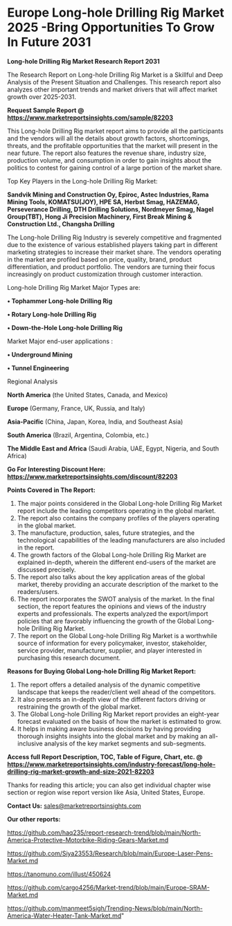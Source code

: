 # Europe Long-hole Drilling Rig Market 2025 -Bring Opportunities To Grow In Future 2031

<strong>Long-hole Drilling Rig Market Research Report 2031</strong>

The Research Report on Long-hole Drilling Rig Market is a Skillful and Deep Analysis of the Present Situation and Challenges. This research report also analyzes other important trends and market drivers that will affect market growth over 2025-2031.

<strong>Request Sample Report @ <a href=https://www.marketreportsinsights.com/sample/82203>https://www.marketreportsinsights.com/sample/82203</a></strong>

This Long-hole Drilling Rig market report aims to provide all the participants and the vendors will all the details about growth factors, shortcomings, threats, and the profitable opportunities that the market will present in the near future. The report also features the revenue share, industry size, production volume, and consumption in order to gain insights about the politics to contest for gaining control of a large portion of the market share.

Top Key Players in the Long-hole Drilling Rig Market:

<strong>Sandvik Mining and Construction Oy, Epiroc, Astec Industries, Rama Mining Tools, KOMATSU(JOY), HPE SA, Herbst Smag, HAZEMAG, Perseverance Drilling, DTH Drilling Solutions, Nordmeyer Smag, Nagel Group(TBT), Hong Ji Precision Machinery, First Break Mining & Construction Ltd., Changsha Drilling</strong>

The Long-hole Drilling Rig Industry is severely competitive and fragmented due to the existence of various established players taking part in different marketing strategies to increase their market share. The vendors operating in the market are profiled based on price, quality, brand, product differentiation, and product portfolio. The vendors are turning their focus increasingly on product customization through customer interaction.

Long-hole Drilling Rig Market Major Types are:

<strong>• Tophammer Long-hole Drilling Rig

• Rotary Long-hole Drilling Rig

• Down-the-Hole Long-hole Drilling Rig</strong>

Market Major end-user applications :

<strong>• Underground Mining

• Tunnel Engineering</strong>

Regional Analysis

</u><strong><b>North America</b></strong> (the United States, Canada, and Mexico)

<strong><b>Europe </b></strong>(Germany, France, UK, Russia, and Italy)

<strong><b>Asia-Pacific</b></strong> (China, Japan, Korea, India, and Southeast Asia)

<strong><b>South America</b></strong> (Brazil, Argentina, Colombia, etc.)

<strong><b>The Middle East and Africa</b></strong> (Saudi Arabia, UAE, Egypt, Nigeria, and South Africa)

<strong>Go For Interesting Discount Here: <a href=https://www.marketreportsinsights.com/discount/82203>https://www.marketreportsinsights.com/discount/82203</a></strong>

<strong>Points Covered in The Report:</strong>
<ol>
  <li>The major points considered in the Global Long-hole Drilling Rig Market report include the leading competitors operating in the global market.</li>
  <li>The report also contains the company profiles of the players operating in the global market.</li>
  <li>The manufacture, production, sales, future strategies, and the technological capabilities of the leading manufacturers are also included in the report.</li>
  <li>The growth factors of the Global Long-hole Drilling Rig Market are explained in-depth, wherein the different end-users of the market are discussed precisely.</li>
  <li>The report also talks about the key application areas of the global market, thereby providing an accurate description of the market to the readers/users.</li>
  <li>The report incorporates the SWOT analysis of the market. In the final section, the report features the opinions and views of the industry experts and professionals. The experts analyzed the export/import policies that are favorably influencing the growth of the Global Long-hole Drilling Rig Market.</li>
  <li>The report on the Global Long-hole Drilling Rig Market is a worthwhile source of information for every policymaker, investor, stakeholder, service provider, manufacturer, supplier, and player interested in purchasing this research document.</li>
</ol>
<strong>Reasons for Buying Global Long-hole Drilling Rig Market Report:</strong>

<ol>
  <li>The report offers a detailed analysis of the dynamic competitive landscape that keeps the reader/client well ahead of the competitors.</li>
  <li>It also presents an in-depth view of the different factors driving or restraining the growth of the global market.</li>
  <li>The Global Long-hole Drilling Rig Market report provides an eight-year forecast evaluated on the basis of how the market is estimated to grow.</li>
  <li>It helps in making aware business decisions by having providing thorough insights insights into the global market and by making an all-inclusive analysis of the key market segments and sub-segments.</li>
</ol>
<strong>Access full Report Description, TOC, Table of Figure, Chart, etc. @ <a href=https://www.marketreportsinsights.com/industry-forecast/long-hole-drilling-rig-market-growth-and-size-2021-82203>https://www.marketreportsinsights.com/industry-forecast/long-hole-drilling-rig-market-growth-and-size-2021-82203</a></strong>


Thanks for reading this article; you can also get individual chapter wise section or region wise report version like Asia, United States, Europe.

<strong>Contact Us:</strong>
sales@marketreportsinsights.com

<strong>Our other reports:</strong>

<a href=https://github.com/haq235/report-research-trend/blob/main/North-America-Protective-Motorbike-Riding-Gears-Market.md>https://github.com/haq235/report-research-trend/blob/main/North-America-Protective-Motorbike-Riding-Gears-Market.md</a>

<a href=https://github.com/Siya23553/Research/blob/main/Europe-Laser-Pens-Market.md>https://github.com/Siya23553/Research/blob/main/Europe-Laser-Pens-Market.md</a>

<a href=https://tanomuno.com/illust/450624>https://tanomuno.com/illust/450624</a>

<a href=https://github.com/cargo4256/Market-trend/blob/main/Europe-SRAM-Market.md>https://github.com/cargo4256/Market-trend/blob/main/Europe-SRAM-Market.md</a>

<a href=https://github.com/manmeet5sigh/Trending-News/blob/main/North-America-Water-Heater-Tank-Market.md>https://github.com/manmeet5sigh/Trending-News/blob/main/North-America-Water-Heater-Tank-Market.md</a>"
